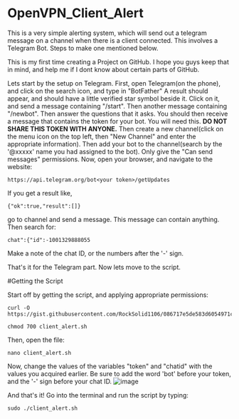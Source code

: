 # OpenVPN_Client_Alert
This is a very simple alerting system, which will send out a telegram message on a channel when there is a client connected. This involves a Telegram Bot. Steps to make one mentioned below.

This is my first time creating a Project on GitHub. I hope you guys keep that in mind, and help me if I dont know about certain parts of GitHub.

Lets start by the setup on Telegram. First, open Telegram(on the phone), and click on the search icon, and type in "BotFather" A result should appear, and should have a little verified star symbol beside it. Click on it, and send a message containing "/start". Then another message containing "/newbot". Then answer the questions that it asks. You should then receive a message that contains the token for your bot. You will need this. **DO NOT SHARE THIS TOKEN WITH ANYONE.** Then create a new channel(click on the menu icon on the top left, then "New Channel" and enter the appropriate information). Then add your bot to the channel(search by the '@xxxxx' name you had assigned to the bot). Only give the "Can send messages" permissions.
Now, open your browser, and navigate to the website:
```
https://api.telegram.org/bot<your token>/getUpdates
```
If you get a result like,
```
{"ok":true,"result":[]}
```
go to channel and send a message. This message can contain anything.
Then search for:
```
chat":{"id":-1001329888055
```
Make a note of the chat ID, or the numbers after the '-' sign. 

That's it for the Telegram part. Now lets move to the script.

#Getting the Script

Start off by getting the script, and applying appropriate permissions:
```
curl -O https://gist.githubusercontent.com/RockSolid1106/086717e5de583d6054971c0b0b836386/raw/6fb2722983161ff7077e6f450a85bcc40bb9685f/client_alert.sh
```
```
chmod 700 client_alert.sh
```

Then, open the file:
```
nano client_alert.sh
```
Now, change the values of the variables "token" and "chatid" with the values you acquired earlier. Be sure to add the word 'bot' before your token, and the '-' sign before your chat ID.
![image](https://user-images.githubusercontent.com/84492239/120105233-b069f300-c175-11eb-8e63-524e2c2cfd0c.png)

And that's it! Go into the terminal and run the script by typing:
```
sudo ./client_alert.sh


